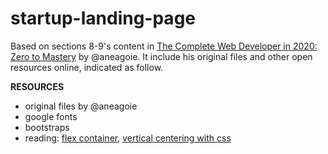 # startup-landing-page

Based on sections 8-9's content in [The Complete Web Developer in 2020: Zero to Mastery](https://www.udemy.com/share/101WcUAEIZc1ZVQXUH/) by @aneagoie. It include his original files and other open resources online, indicated as follow. 

**RESOURCES**
- original files by @aneagoie
- google fonts
- bootstraps
- reading: [flex container](https://developer.mozilla.org/en-US/docs/Web/CSS/CSS_Flexible_Box_Layout/Aligning_Items_in_a_Flex_Container), [vertical centering with css](https://vanseodesign.com/css/vertical-centering/#:~:text=centering%20in%20general.-,Vertical%2DAlign,to%20a%20value%20of%20auto.)
